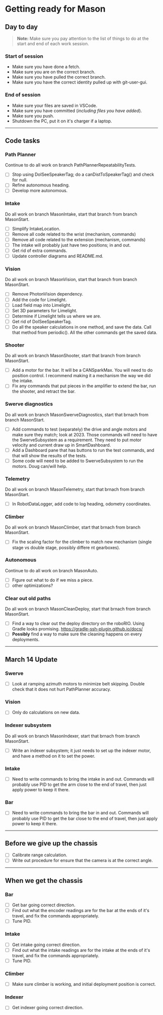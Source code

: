 [//]: # (render this with pandoc -V geometry:margin=0.5in -o Mason.pdf Mason.md)

# Getting ready for Mason

## Day to day

> **Note:**
> Make sure you pay attention to the list of things to do at the start and end of each work session.

### Start of session
* Make sure you have done a fetch.
* Make sure you are on the correct branch.
* Make sure you have pulled the correct branch.
* Make sure you have the correct identity pulled up with git-user-gui.

### End of session
* Make sure your files are saved in VSCode.
* Make sure you have committed (*including files you have added*).
* Make sure you push.
* Shutdown the PC, put it on it's charger if a laptop.

***

## Code tasks

### Path Planner

Continue to do all work on branch PathPlannerRepeatabilityTests.

- [ ] Stop using DoISeeSpeakerTag; do a canDistToSpeakerTag() and check for null.
- [ ] Refine autonomous heading.
- [ ] Develop more autonomous.

### Intake

Do all work on branch MasonIntake, start that branch from branch MasonStart.

- [ ] Simplify IntakeLocation.
- [ ] Remove all code related to the wrist (mechanism, commands)
- [ ] Remove all code related to the extension (mechanism, commands)
- [ ] The intake will probably just have two positions; in and out.
- [ ] Get rid of extra commands.
- [ ] Update controller diagrams and README.md.

### Vision

Do all work on branch MasonVision, start that branch from branch MasonStart.

- [ ] Remove PhotonVision dependency.
- [ ] Add the code for Limelight.
- [ ] Load field map into Limelight.
- [ ] Set 3D parameters for Limelight.
- [ ] Determine if Limelight tells us where we are.
- [ ] Get rid of DoISeeSpeakerTag.
- [ ] Do all the speaker calculations in one method, and save the data. Call that method from periodic().
All the other commands get the saved data.

### Shooter

Do all work on branch MasonShooter, start that branch from branch MasonStart.

- [ ] Add a motor for the bar. It will be a CANSparkMax. You will need to do position control. I recommend making it a mechanism the way we did the intake.
- [ ] Fix any commands that put pieces in the amplifier to extend the bar, run the shooter, and retract the bar.

### Swerve diagnostics

Do all work on branch MasonSwerveDiagnostics, start that brnach from branch MasonStart.

- [ ] Add commands to test (separately) the drive and angle motors and make sure they match; look at 2023. Those commands will need to have the SwerveSubsystem as a requirement. They need to put motor velocity and current draw up in SmartDashboard.
- [ ] Add a Dashboard pane that has buttons to run the test commands, and that will show the results of the tests.
- [ ] Some code will need to be added to SwerveSubsystem to run the motors. Doug can/will help.

### Telemetry

Do all work on branch MasonTelemetry, start that brnach from branch MasonStart.

- [ ] In RobotDataLogger, add code to log heading, odometry coordinates.

### Climber

Do all work on branch MasonClimber, start that brnach from branch MasonStart.

- [ ] Fix the scaling factor for the climber to match new mechanism (single stage vs double stage, possibly differe nt gearboxes).

### Autonomous 

Continue to do all work on branch MasonAuto.

- [ ] Figure out what to do if we miss a piece.
- [ ] other optimizations?

### Clear out old paths

Do all work on branch MasonCleanDeploy, start that brnach from branch MasonStart.

- [ ] Find a way to clear out the deploy directory on the roboRIO. Using Gradle looks promising. https://gradle-ssh-plugin.github.io/docs/
- [ ] **Possibly** find a way to make sure the cleaning happens on every deployments.

***

## March 14 Update

### Swerve

- [ ] Look at ramping azimuth motors to minimize belt skipping. Double check that it does not hurt PathPlanner accuracy.

### Vision

- [ ] Only do calculations on new data.

### Indexer subsystem

Do all work on branch MasonIndexer, start that brnach from branch MasonStart.

- [ ] Write an indexer subsystem; it just needs to set up the indexer motor, and have a method on it to set the power.

### Intake

- [ ] Need to write commands to bring the intake in and out. Commands will probably use PID to get the arm close to the end of travel, then just apply power to keep it there.

### Bar

- [ ] Need to write commands to bring the bar in and out. Commands will probably use PID to get the bar close to the end of travel, then just apply power to keep it there.

***

## Before we give up the chassis

- [ ] Calibrate range calculation.
- [ ] Write out procedure for ensure that the camera is at the correct angle.

***

## When we get the chassis

### Bar

- [ ] Get bar going correct direction.
- [ ] Find out what the encoder readings are for the bar at the ends of it's travel, and fix the commands appropriately.
- [ ] Tune PID.

### Intake
- [ ] Get intake going correct direction.
- [ ] Find out what the intake readings are for the intake at the ends of it's travel, and fix the commands appropriately.
- [ ] Tune PID.

### Climber
- [ ] Make sure climber is working, and initial deployment position is correct.

### Indexer
- [ ] Get indexer going correct direction.
